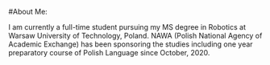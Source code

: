 #About Me:

I am currently a full-time student pursuing my MS degree in Robotics at Warsaw University of Technology, Poland. NAWA (Polish National Agency of Academic Exchange) has been sponsoring the studies including one year preparatory course of Polish Language since October, 2020.
